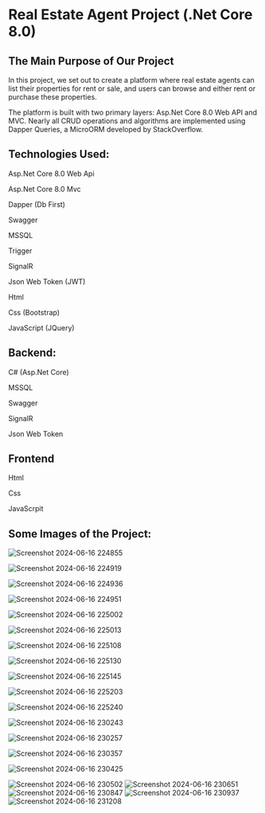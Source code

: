 # Real Estate Agent Project (.Net Core 8.0)

## The Main Purpose of Our Project


In this project, we set out to create a platform where real estate agents can list their properties for rent or sale, and users can browse and either rent or purchase these properties.

The platform is built with two primary layers: Asp.Net Core 8.0 Web API and MVC. Nearly all CRUD operations and algorithms are implemented using Dapper Queries, a MicroORM developed by StackOverflow.

## Technologies Used:

Asp.Net Core 8.0 Web Api

Asp.Net Core 8.0 Mvc

Dapper (Db First)

Swagger

MSSQL

Trigger

SignalR

Json Web Token (JWT)

Html

Css (Bootstrap)

JavaScript (JQuery)


## Backend:


C# (Asp.Net Core)

MSSQL

Swagger

SignalR

Json Web Token

## Frontend

Html

Css

JavaScrpit

## Some Images of the Project:


![Screenshot 2024-06-16 224855](https://github.com/fidanbb/RealEstate_Dapper_Api/assets/138569787/6ea6f17e-b77a-416a-8c85-36c2f7473e26)

![Screenshot 2024-06-16 224919](https://github.com/fidanbb/RealEstate_Dapper_Api/assets/138569787/cbfa4894-ed5e-44e8-9008-245994ef4352)

![Screenshot 2024-06-16 224936](https://github.com/fidanbb/RealEstate_Dapper_Api/assets/138569787/d1b02a7d-5c05-4188-81b9-613dbcd07e2e)

![Screenshot 2024-06-16 224951](https://github.com/fidanbb/RealEstate_Dapper_Api/assets/138569787/484c21c9-6dd4-404f-b763-0264e0f7c82d)

![Screenshot 2024-06-16 225002](https://github.com/fidanbb/RealEstate_Dapper_Api/assets/138569787/48967d81-af2a-468b-bd96-920744d583a0)

![Screenshot 2024-06-16 225013](https://github.com/fidanbb/RealEstate_Dapper_Api/assets/138569787/cd5717f8-3f4c-4692-b20d-840cf276c562)

![Screenshot 2024-06-16 225108](https://github.com/fidanbb/RealEstate_Dapper_Api/assets/138569787/847214d9-66cb-47e3-8e7c-0c0d121412e5)

![Screenshot 2024-06-16 225130](https://github.com/fidanbb/RealEstate_Dapper_Api/assets/138569787/4fb963fd-a1ed-49e7-82db-a66c58145d2a)

![Screenshot 2024-06-16 225145](https://github.com/fidanbb/RealEstate_Dapper_Api/assets/138569787/ddfa4066-6dcc-4705-a99e-f703fe9670c4)

![Screenshot 2024-06-16 225203](https://github.com/fidanbb/RealEstate_Dapper_Api/assets/138569787/160b1f2e-e4a9-4133-bc73-53f6bce46d3f)

![Screenshot 2024-06-16 225240](https://github.com/fidanbb/RealEstate_Dapper_Api/assets/138569787/629cc77d-95d6-4350-8f75-30781a2ad3e6)

![Screenshot 2024-06-16 230243](https://github.com/fidanbb/RealEstate_Dapper_Api/assets/138569787/6aa1f497-f3b9-4fdf-aed3-201f1d1a2540)

![Screenshot 2024-06-16 230257](https://github.com/fidanbb/RealEstate_Dapper_Api/assets/138569787/ef5bfe1c-7eef-4dd9-9040-1af027ec2c49)

![Screenshot 2024-06-16 230357](https://github.com/fidanbb/RealEstate_Dapper_Api/assets/138569787/75e22703-238e-4fb1-9310-c6205f7495ae)

![Screenshot 2024-06-16 230425](https://github.com/fidanbb/RealEstate_Dapper_Api/assets/138569787/e3a82caf-b170-4fc7-aa9f-305f5216278a)

![Screenshot 2024-06-16 230502](https://github.com/fidanbb/RealEstate_Dapper_Api/assets/138569787/a717cd34-fa26-4394-b083-3ac23165360a)
![Screenshot 2024-06-16 230651](https://github.com/fidanbb/RealEstate_Dapper_Api/assets/138569787/b2a74631-62fc-48e4-832c-512bd6ebc9f1)
![Screenshot 2024-06-16 230847](https://github.com/fidanbb/RealEstate_Dapper_Api/assets/138569787/e17d4766-c386-4e3d-a5bf-4232bfc5b113)
![Screenshot 2024-06-16 230937](https://github.com/fidanbb/RealEstate_Dapper_Api/assets/138569787/93cce2d3-b96e-46fa-a2aa-047833ae2290)
![Screenshot 2024-06-16 231208](https://github.com/fidanbb/RealEstate_Dapper_Api/assets/138569787/a43df406-e781-46bb-a27b-00ca9fc04742)

